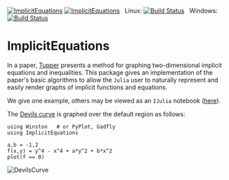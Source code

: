 [![ImplicitEquations](http://pkg.julialang.org/badges/ImplicitEquations_release.svg)](http://pkg.julialang.org/?pkg=ImplicitEquations&ver=release)
[![ImplicitEquations](http://pkg.julialang.org/badges/ImplicitEquations_nightly.svg)](http://pkg.julialang.org/?pkg=ImplicitEquations&ver=nightly)
&nbsp;
Linux: [![Build Status](https://travis-ci.org/jverzani/ImplicitEquations.jl.svg?branch=master)](https://travis-ci.org/jverzani/ImplicitEquations.jl)
&nbsp;
Windows: [![Build Status](https://ci.appveyor.com/api/projects/status/github/jverzani/ImplicitEquations.jl?branch=master&svg=true)](https://ci.appveyor.com/project/tkelman/example-jl/branch/master)

# ImplicitEquations


In a paper, [Tupper](http://www.dgp.toronto.edu/people/mooncake/papers/SIGGRAPH2001_Tupper.pdf)
presents a method for graphing two-dimensional implicit equations and
inequalities. This package gives an
implementation of the paper's basic algorithms to allow
the `Julia` user to naturally represent and easily render graphs of
implicit functions and equations.


We give one example, others may be viewed as an `IJulia` notebook ([here](http://nbviewer.ipython.org/github/jverzani/ImplicitEquations.jl/blob/master/examples/examples.ipynb)).

The
[Devils curve](http://www-groups.dcs.st-and.ac.uk/~history/Curves/Devils.html)
is graphed over the default region as follows:

```
using Winston   # or PyPlot, Gadfly
using ImplicitEquations

a,b = -1,2
f(x,y) = y^4 - x^4 + a*y^2 + b*x^2
plot(f == 0)
```

![DevilsCurve](http://i.imgur.com/LChTzC1.png)


